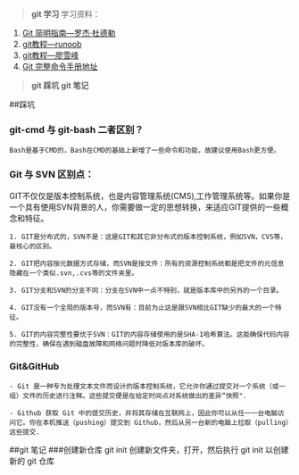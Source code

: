 >**git 学习**
学习资料：
1. [Git 简明指南—罗杰·杜德勒](http://www.runoob.com/manual/git-guide/)
2. [git教程—runoob](http://www.runoob.com/git/git-tutorial.html)
3. [git教程—廖雪峰](https://www.liaoxuefeng.com/wiki/0013739516305929606dd18361248578c67b8067c8c017b000)
4. [Git 完整命令手册地址](http://git-scm.com/docs)

>**git 踩坑**
>**git 笔记**

##踩坑
### git-cmd 与 git-bash 二者区别？

	Bash是基于CMD的，Bash在CMD的基础上新增了一些命令和功能，故建议使用Bash更方便。
	
### Git 与 SVN 区别点：
  GIT不仅仅是版本控制系统，也是内容管理系统(CMS),工作管理系统等。如果你是一个具有使用SVN背景的人，你需要做一定的思想转换，来适应GIT提供的一些概念和特征。

	1. GIT是分布式的，SVN不是：这是GIT和其它非分布式的版本控制系统，例如SVN，CVS等，最核心的区别。
	 
	2. GIT把内容按元数据方式存储，而SVN是按文件：所有的资源控制系统都是把文件的元信息隐藏在一个类似.svn,.cvs等的文件夹里。
	
	3. GIT分支和SVN的分支不同：分支在SVN中一点不特别，就是版本库中的另外的一个目录。
	
	4. GIT没有一个全局的版本号，而SVN有：目前为止这是跟SVN相比GIT缺少的最大的一个特征。
	
	5. GIT的内容完整性要优于SVN：GIT的内容存储使用的是SHA-1哈希算法。这能确保代码内容的完整性，确保在遇到磁盘故障和网络问题时降低对版本库的破坏。
	
### Git&GitHub

	- Git 是一种专为处理文本文件而设计的版本控制系统，它允许你通过提交对一个系统（或一组）文件的历史进行注释。这些提交便是在给定时间点对系统做出的差异“快照".
	
	- Github 获取 Git 中的提交历史，并将其存储在互联网上，因此你可以从任一一台电脑访问它。你在本机推送（pushing）提交到 Github，然后从另一台新的电脑上拉取（pulling）这些提交.

##git 笔记
###创建新仓库 git init
	创建新文件夹，打开，然后执行 
	git init
	以创建新的 git 仓库